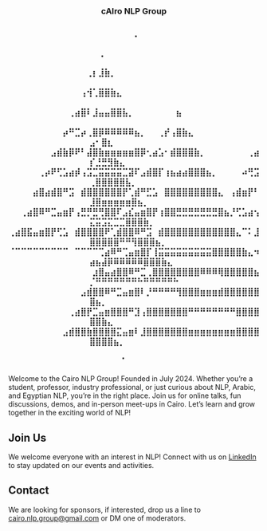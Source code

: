 <h3 align="center">cAIro NLP Group</h3>

<h3 align="center">

⠀⠀⠀⠀⠀⠀⠀⠀⠀⠀⠀⠀⠀⠀⠀⠀⠀⠀⠀⠀⠀⡀⠀⠀⠀⠀⠀⠀⠀⠀⠀⠀⠀⠀⠀⠀⠀⠀⠀⠀⠀⠀⠀⠀
⠀⠀⠀⠀⠀⠀⠀⠀⠀⠀⠀⠀⠀⠀⠀⢀⠀⠀⠀⠀⠀⠀⠀⠀⠀⠀⠀⠀⠀⠀⠀⠀⠀⠀⠀⠀⠀⠀⠀⠀⠀⠀⠀⠀⠀⠀⠀⠀⠀⠀⠀⠀⠀⠀⠀⠀⠀
⠀⠀⠀⠀⠀⠀⠀⠀⠀⠀⠀⠀⠀⢀⡆⣸⣷⡀⠀⠀⠀⠀⠀⠀⠀⠀⠀⠀⠀⠀⠀⠀⠀⠀⠀⠀⠀⠀⠀⠀⠀⠀⠀⠀⠀⠀⠀⠀⠀⠀⠀⠀⠀⠀⠀⠀⠀
⠀⠀⠀⠀⠀⠀⠀⠀⠀⠀⠀⠀⢠⢺⢁⣿⣿⣷⣄⠀⠀⠀⠀⠀⠀⠀⠀⠀⠀⠀⠀⠀⠀⠀⠀⠀⠀⠀⠀⠀⠀⠀⠀⠀⠀⠀⠀⠀⠀⠀⠀⠀⠀⠀⠀⠀⠀
⠀⠀⠀⠀⠀⠀⠀⠀⠀⠀⢀⣴⣿⠇⣸⣤⣤⣿⣿⣧⡀⠀⠀⠀⠀⠀⠀⠀⣦⠀⠀⠀⠀⠀⠀⠀⠀⠀⠀⠀⠀⠀⠀⠀⠀⠀⠀⠀⠀⠀⠀⠀⠀⠀⠀⠀⠀
⠀⠀⠀⠀⠀⠀⠀⠀⠀⡴⠛⣉⡴⢀⣿⡿⠿⠿⠿⠿⠿⣦⡀⠀⠀⢀⡞⢠⣿⣷⣄⠀⠀⠀⠀⠀⠀⠀⠀⠀⠀⠀⣠⠂⣿⣆⠀⠀⠀⠀⠀⠀⠀⠀⠀⠀⠀
⠀⠀⠀⠀⠀⠀⠀⣠⣾⣷⡿⠟⠃⣼⣿⣷⣶⣶⣶⣶⣶⣿⡿⢂⣴⣡⠂⣾⣿⣿⣿⣷⡀⠀⠀⠀⠀⠀⠀⠀⢀⣴⡎⣘⣛⣻⣷⣄⠀⠀⠀⠀⠀⠀⠀⠀⠀
⠀⠀⠀⠀⠀⢀⡴⠟⢋⣡⣴⡾⢠⣩⣉⣭⣭⣭⣭⣉⣽⠏⣠⣾⣿⡏⢰⣦⣴⣴⣿⣿⣿⣦⡀⠀⠀⠀⠀⠴⢛⣩⢀⣿⣿⣿⣿⣿⣧⡀⠀⠀⠀⠀⠀⠀⠀
⠀⠀⠀⠀⣴⣿⣴⣾⣿⠛⣩⠀⣾⣿⣿⣿⣿⣿⣿⡟⢁⣾⠛⣋⣡⠀⣿⣿⣿⣿⣿⣿⣿⣿⣿⣄⠀⢠⣾⣶⡟⠃⣸⣿⣶⣶⣶⣶⣶⣿⣦⡀⠀⠀⠀⠀⠀
⠀⠀⢀⣴⣿⠿⠛⣉⣤⣶⡟⢠⣛⡛⣛⢛⣿⣿⠏⣠⣎⣤⣶⣿⡟⢰⣿⣿⣛⣛⣛⣛⣛⣛⣛⣿⣦⡘⢋⣡⣴⢢⣍⣭⣩⣍⣉⣉⣿⣿⣿⣷⡀⠀⠀⠀⠀
⢀⣴⣿⣯⣤⣶⣿⡟⢋⣡⠀⣾⣿⣿⣿⣿⠟⢁⣾⣿⣿⠿⠛⣩⠀⣾⣿⣿⣿⣿⣿⣿⣿⣿⣿⣿⣿⣿⣄⠉⠅⣸⣿⣿⣿⣿⣿⠛⠛⢻⣿⣿⣿⣦⡀⠀⠀
⠈⠉⠉⠉⠉⠉⠉⠉⠉⠉⠀⠉⠉⠉⠉⢉⣴⠿⠛⢉⣤⣶⣿⡏⢸⣭⣭⣭⣭⣭⣭⣭⣭⣭⣿⣿⣿⣿⣿⣷⣄⠲⣴⣦⣼⡿⠿⠿⠿⠿⠿⣿⣿⣿⣷⣄⠀
⠀⠀⠀⠀⠀⠀⠀⠀⠀⠀⠀⠀⠀⠀⣰⣿⣤⣴⣿⣿⠿⠛⣉⢀⣿⣿⣿⣿⣿⣿⣿⣿⠿⠿⠿⢿⣿⣿⣿⣿⣿⣦⡈⠛⠛⠛⠛⠛⠛⠛⠓⠛⠛⠛⠛⠛⠓
⠀⠀⠀⠀⠀⠀⠀⠀⠀⠀⠀⠀⣠⣾⣿⣿⠿⠛⣉⣤⣶⣿⠇⡘⠛⠛⠛⠛⢻⣿⣿⣿⣶⣶⣶⣾⣿⣿⣿⣿⣿⣿⣿⣦⡀⠀⠀⠀⠀⠀⠀⠀⠀⠀⠀⠀⠀
⠀⠀⠀⠀⠀⠀⠀⠀⠀⠀⢀⣴⣿⡟⣉⣤⣶⣿⣿⣿⠛⣹⢠⣿⣿⣿⣿⣿⣿⣿⠛⠛⠛⠛⠛⠛⠛⠛⣿⣿⣿⣿⣿⣿⣷⣄⠀⠀⠀⠀⠀⠀⠀⠀⠀⠀⠀
⠀⠀⠀⠀⠀⠀⠀⠀⠀⣠⣾⣿⣿⣷⣿⣿⣿⣿⣍⣤⣶⠇⣸⣿⣿⣿⣿⣿⣿⣿⣶⣶⣶⣶⣶⣶⣶⣶⣿⣿⣿⣿⣿⣿⣿⣿⣦⡀⠀⠀⠀⠀⠀⠀⠀⠀⠀
⠀⠀⠀⠀⠀⠀⠀⠀⠀⠀⠀⠀⠀⠀⠀⠀⠀⠀⠀⠀⠀⠀⠀⠀⠀⠀⠀⠀⠀⠀⠀⠀⠀⠀⠀⠀⠀⠀⠀⠀⠀⠀⠀⠀⠀⠀⠀⠈⠀⠀⠀⠀⠀⠀⠀⠀⠀</h3>

Welcome to the Cairo NLP Group! Founded in July 2024. Whether you’re a student, professor, industry professional, or just curious about NLP, Arabic, and Egyptian NLP, you’re in the right place. Join us for online talks, fun discussions, demos, and in-person meet-ups in Cairo. Let’s learn and grow together in the exciting world of NLP!


## Join Us

We welcome everyone with an interest in NLP! Connect with us on [LinkedIn](#) to stay updated on our events and activities.


## Contact

We are looking for sponsors, if interested, drop us a line to [cairo.nlp.group@gmail.com](cairo.nlp.group@gmail.com) or DM one of moderators.


<!---
Cairo-NLP/Cairo-NLP is a ✨ special ✨ repository because its `README.md` (this file) appears on your GitHub profile.
You can click the Preview link to take a look at your changes.
--->
